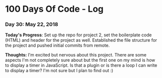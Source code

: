 # 100 Days Of Code - Log

### Day 30: May 22, 2018

**Today's Progress**:  Set up the repo for project 2, set the boilerplate code (HTML) and header for the project as well.  Established the file structure for the project and pushed initial commits from remote.

**Thoughts:** I'm excited but nervous about this project.  There are some aspects I'm not completely sure about but the first one on my mind is how to display a timer in JavaScript.  Is that a plugin or is there a loop I can write to display a timer?  I'm not sure but I plan to find out :)


